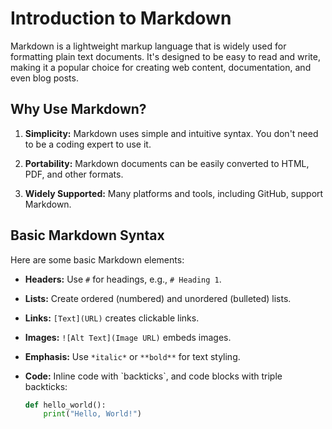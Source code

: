 # Introduction to Markdown

Markdown is a lightweight markup language that is widely used for formatting plain text documents. It's designed to be easy to read and write, making it a popular choice for creating web content, documentation, and even blog posts.

## Why Use Markdown?

1. **Simplicity:** Markdown uses simple and intuitive syntax. You don't need to be a coding expert to use it.

2. **Portability:** Markdown documents can be easily converted to HTML, PDF, and other formats.

3. **Widely Supported:** Many platforms and tools, including GitHub, support Markdown.

## Basic Markdown Syntax

Here are some basic Markdown elements:

- **Headers:** Use `#` for headings, e.g., `# Heading 1`.

- **Lists:** Create ordered (numbered) and unordered (bulleted) lists.

- **Links:** `[Text](URL)` creates clickable links.

- **Images:** `![Alt Text](Image URL)` embeds images.

- **Emphasis:** Use `*italic*` or `**bold**` for text styling.

- **Code:** Inline code with \`backticks\`, and code blocks with triple backticks:

   ```python
   def hello_world():
       print("Hello, World!")